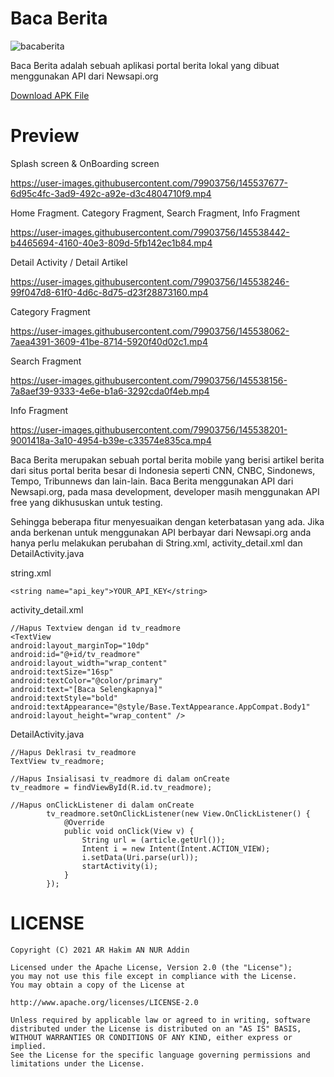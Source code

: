 # Baca Berita
![bacaberita](https://aerhakim.github.io/images/bbR.png)

Baca Berita adalah sebuah aplikasi portal berita lokal yang dibuat menggunakan API dari Newsapi.org

[Download APK File](https://drive.google.com/file/d/1GAJ6Q-uvg7WIuCRwYhkL71ernmc5WF5a/view?usp=sharing)

# Preview

Splash screen & OnBoarding screen

https://user-images.githubusercontent.com/79903756/145537677-6d95c4fc-3ad9-492c-a92e-d3c4804710f9.mp4

Home Fragment. Category Fragment, Search Fragment, Info Fragment

https://user-images.githubusercontent.com/79903756/145538442-b4465694-4160-40e3-809d-5fb142ec1b84.mp4

Detail Activity / Detail Artikel

https://user-images.githubusercontent.com/79903756/145538246-99f047d8-61f0-4d6c-8d75-d23f28873160.mp4

Category Fragment

https://user-images.githubusercontent.com/79903756/145538062-7aea4391-3609-41be-8714-5920f40d02c1.mp4

Search Fragment

https://user-images.githubusercontent.com/79903756/145538156-7a8aef39-9333-4e6e-b1a6-3292cda0f4eb.mp4

Info Fragment

https://user-images.githubusercontent.com/79903756/145538201-9001418a-3a10-4954-b39e-c33574e835ca.mp4

Baca Berita merupakan sebuah portal berita mobile yang berisi artikel berita dari situs portal berita besar di Indonesia seperti CNN, CNBC, Sindonews, Tempo, Tribunnews dan lain-lain. Baca Berita menggunakan API dari Newsapi.org, pada masa development, developer masih menggunakan API free yang dikhususkan untuk testing.

Sehingga beberapa fitur menyesuaikan dengan keterbatasan yang ada. Jika anda berkenan untuk menggunakan API berbayar dari Newsapi.org anda hanya perlu melakukan perubahan di String.xml, activity_detail.xml dan DetailActivity.java

string.xml
```
<string name="api_key">YOUR_API_KEY</string>
```
activity_detail.xml
```
//Hapus Textview dengan id tv_readmore
<TextView
android:layout_marginTop="10dp"
android:id="@+id/tv_readmore"
android:layout_width="wrap_content"
android:textSize="16sp"
android:textColor="@color/primary"
android:text="[Baca Selengkapnya]"
android:textStyle="bold"
android:textAppearance="@style/Base.TextAppearance.AppCompat.Body1"
android:layout_height="wrap_content" />
```
DetailActivity.java
```
//Hapus Deklrasi tv_readmore
TextView tv_readmore;

//Hapus Insialisasi tv_readmore di dalam onCreate
tv_readmore = findViewById(R.id.tv_readmore);

//Hapus onClickListener di dalam onCreate
        tv_readmore.setOnClickListener(new View.OnClickListener() {
            @Override
            public void onClick(View v) {
                String url = (article.getUrl());
                Intent i = new Intent(Intent.ACTION_VIEW);
                i.setData(Uri.parse(url));
                startActivity(i);
            }
        });
```

# LICENSE

```
Copyright (C) 2021 AR Hakim AN NUR Addin

Licensed under the Apache License, Version 2.0 (the "License");
you may not use this file except in compliance with the License.
You may obtain a copy of the License at

http://www.apache.org/licenses/LICENSE-2.0

Unless required by applicable law or agreed to in writing, software
distributed under the License is distributed on an "AS IS" BASIS,
WITHOUT WARRANTIES OR CONDITIONS OF ANY KIND, either express or implied.
See the License for the specific language governing permissions and
limitations under the License.
```

